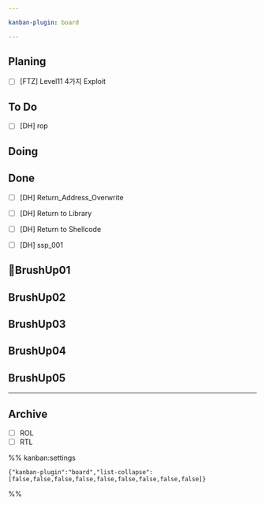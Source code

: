 ```yaml
---

kanban-plugin: board

---
```


## Planing

- [ ] [FTZ] Level11 4가지 Exploit


## To Do

- [ ] [DH] rop


## Doing



## Done

- [ ] [DH] Return_Address_Overwrite
- [ ] [DH] Return to Library
- [ ] [DH] Return to Shellcode
- [ ] [DH] ssp_001


## BrushUp01



## BrushUp02



## BrushUp03



## BrushUp04



## BrushUp05



***

## Archive

- [ ] ROL
- [ ] RTL

%% kanban:settings
```
{"kanban-plugin":"board","list-collapse":[false,false,false,false,false,false,false,false,false]}
```
%%